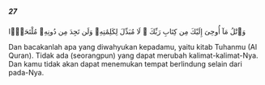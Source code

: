 ##### 27

<span class="ayah">وَٱتْلُ مَآ أُوحِىَ إِلَيْكَ مِن كِتَابِ رَبِّكَ ۖ لَا مُبَدِّلَ لِكَلِمَٰتِهِۦ وَلَن تَجِدَ مِن دُونِهِۦ مُلْتَحَدًۭا</span>

<span class="ayah_translation">Dan bacakanlah apa yang diwahyukan kepadamu, yaitu kitab Tuhanmu (Al Quran). Tidak ada (seorangpun) yang dapat merubah kalimat-kalimat-Nya. Dan kamu tidak akan dapat menemukan tempat berlindung selain dari pada-Nya.</span>
